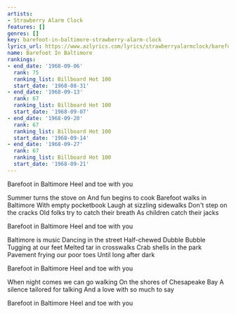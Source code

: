 ```yaml
---
artists:
- Strawberry Alarm Clock
features: []
genres: []
key: barefoot-in-baltimore-strawberry-alarm-clock
lyrics_url: https://www.azlyrics.com/lyrics/strawberryalarmclock/barefootinbaltimore.html
name: Barefoot In Baltimore
rankings:
- end_date: '1968-09-06'
  rank: 75
  ranking_list: Billboard Hot 100
  start_date: '1968-08-31'
- end_date: '1968-09-13'
  rank: 67
  ranking_list: Billboard Hot 100
  start_date: '1968-09-07'
- end_date: '1968-09-20'
  rank: 67
  ranking_list: Billboard Hot 100
  start_date: '1968-09-14'
- end_date: '1968-09-27'
  rank: 67
  ranking_list: Billboard Hot 100
  start_date: '1968-09-21'
---
```


Barefoot in Baltimore
Heel and toe with you

Summer turns the stove on
And fun begins to cook
Barefoot walks in Baltimore
With empty pocketbook
Laugh at sizzling sidewalks
Don't step on the cracks
Old folks try to catch their breath
As children catch their jacks

Barefoot in Baltimore
Heel and toe with you

Baltimore is music
Dancing in the street
Half-chewed Dubble Bubble
Tugging at our feet
Melted tar in crosswalks
Crab shells in the park
Pavement frying our poor toes
Until long after dark

Barefoot in Baltimore
Heel and toe with you

When night comes we can go walking
On the shores of Chesapeake Bay
A silence tailored for talking
And a love with so much to say

Barefoot in Baltimore
Heel and toe with you



